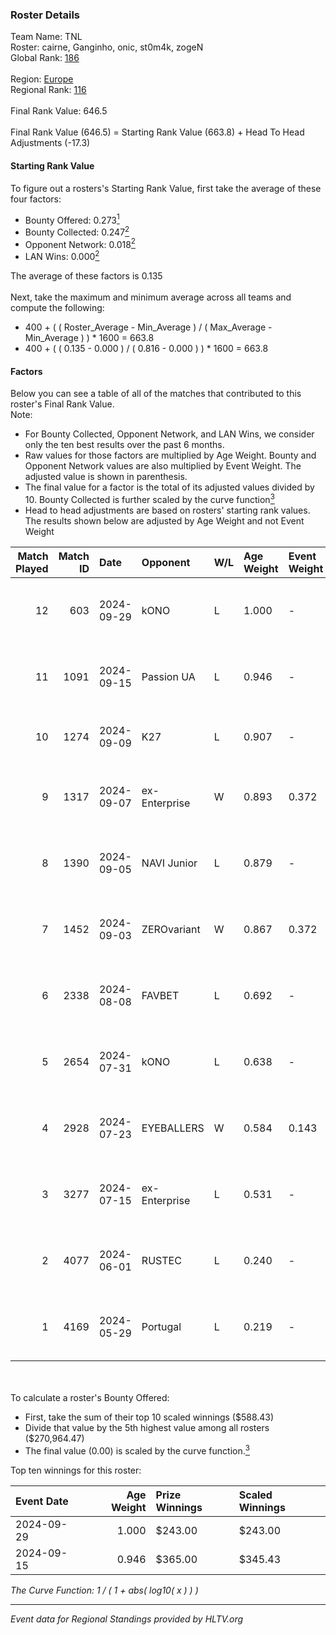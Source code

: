### Roster Details<br />
Team Name: TNL<br />
Roster: cairne, Ganginho, onic, st0m4k, zogeN<br />
Global Rank: [186](../../standings_global_2024_10_23.md)<br />
<br />
Region: [Europe]( ../../standings_europe_2024_10_23.md)<br />
Regional Rank: [116]( ../../standings_europe_2024_10_23.md)<br />
<br />
Final Rank Value:  646.5<br />
<br />
Final Rank Value (646.5) = Starting Rank Value (663.8) + Head To Head Adjustments (-17.3)<br />

#### Starting Rank Value<br />
To figure out a rosters's Starting Rank Value, first take the average of these four factors:<br />
- Bounty Offered: 0.273[<sup>1</sup>](#table2)
- Bounty Collected: 0.247[<sup>2</sup>](#table1)
- Opponent Network: 0.018[<sup>2</sup>](#table1)
- LAN Wins: 0.000[<sup>2</sup>](#table1)

The average of these factors is 0.135<br />
<br />
Next, take the maximum and minimum average across all teams and compute the following:<br />
- 400 + ( ( Roster_Average - Min_Average ) / ( Max_Average - Min_Average ) ) * 1600 = 663.8
- 400 + ( ( 0.135 - 0.000 ) / ( 0.816 - 0.000 ) ) * 1600 = 663.8


#### Factors<br />
Below you can see a table of all of the matches that contributed to this roster's Final Rank Value.<br />
Note:<br />

- For Bounty Collected, Opponent Network, and LAN Wins, we consider only the ten best results over the past 6 months.
- Raw values for those factors are multiplied by Age Weight. Bounty and Opponent Network values are also multiplied by Event Weight. The adjusted value is shown in parenthesis.
- The final value for a factor is the total of its adjusted values divided by 10. Bounty Collected is further scaled by the curve function[<sup>3</sup>](#curveFunction)
- Head to head adjustments are based on rosters' starting rank values. The results shown below are adjusted by Age Weight and not Event Weight
<span id="table1"></span><br />


| Match Played | Match ID | Date       | Opponent      | W/L | Age Weight | Event Weight | Bounty Collected | Opponent Network | LAN Wins  | H2H Adj. | Roster                                     |
| -: | -: | :- | :- | :- | :- | :- | :- | :- | :- | -: | :- |
|           12 |      603 | 2024-09-29 | kONO          | L   | 1.000      | -            | -                | -                | -         |    -8.80 | cairne, Ganginho, onic, st0m4k, zogeN      |
|           11 |     1091 | 2024-09-15 | Passion UA    | L   | 0.946      | -            | -                | -                | -         |    -3.69 | cairne, Ganginho, onic, st0m4k, zogeN      |
|           10 |     1274 | 2024-09-09 | K27           | L   | 0.907      | -            | -                | -                | -         |   -15.03 | Ganginho, jR, onic, st0m4k, zogeN          |
|            9 |     1317 | 2024-09-07 | ex-Enterprise | W   | 0.893      | 0.372        | 0.025 (0.008)    | 0.434 (0.144)    | 0 (0.000) |    19.76 | Ganginho, onic, remorse, st0m4k, zogeN     |
|            8 |     1390 | 2024-09-05 | NAVI Junior   | L   | 0.879      | -            | -                | -                | -         |    -5.24 | Ganginho, onic, remorse, st0m4k, zogeN     |
|            7 |     1452 | 2024-09-03 | ZEROvariant   | W   | 0.867      | 0.372        | 0.000 (0.000)    | 0.000 (0.000)    | 0 (0.000) |     5.19 | Ganginho, onic, remorse, st0m4k, zogeN     |
|            6 |     2338 | 2024-08-08 | FAVBET        | L   | 0.692      | -            | -                | -                | -         |    -3.48 | Ganginho, onic, remorse, st0m4k, zogeN     |
|            5 |     2654 | 2024-07-31 | kONO          | L   | 0.638      | -            | -                | -                | -         |    -5.56 | Ganginho, remorse, st0m4k, tripex17, zogeN |
|            4 |     2928 | 2024-07-23 | EYEBALLERS    | W   | 0.584      | 0.143        | 0.007 (0.001)    | 0.466 (0.039)    | 0 (0.000) |    13.17 | Ganginho, onic, remorse, st0m4k, zogeN     |
|            3 |     3277 | 2024-07-15 | ex-Enterprise | L   | 0.531      | -            | -                | -                | -         |    -3.98 | Ganginho, onic, remorse, st0m4k, zogeN     |
|            2 |     4077 | 2024-06-01 | RUSTEC        | L   | 0.240      | -            | -                | -                | -         |    -5.47 | Ganginho, onic, remorse, xxlafy, zogeN     |
|            1 |     4169 | 2024-05-29 | Portugal      | L   | 0.219      | -            | -                | -                | -         |    -4.15 | Ganginho, onic, remorse, xxlafy, zogeN     |

<br />
<span id="table2"></span><br />
To calculate a roster's Bounty Offered:<br />

- First, take the sum of their top 10 scaled winnings ($588.43)
- Divide that value by the 5th highest value among all rosters ($270,964.47)
- The final value (0.00) is scaled by the curve function.[<sup>3</sup>](#curveFunction)

Top ten winnings for this roster:<br />

| Event Date | Age Weight | Prize Winnings | Scaled Winnings |
| :- | -: | :- | :- |
| 2024-09-29 |      1.000 | $243.00        | $243.00         |
| 2024-09-15 |      0.946 | $365.00        | $345.43         |


<span id="curveFunction"></span>_The Curve Function: 1 / ( 1 + abs( log10( x ) ) )_<br />

---
_Event data for Regional Standings provided by HLTV.org_<br />
